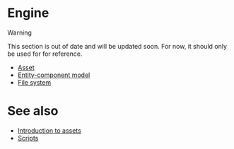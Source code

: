 # Engine

>[!Warning]
>This section is out of date and will be updated soon. For now, it should only be used for for reference.

- [Asset](assets/index.md)
- [Entity-component model](entity-component-model/index.md)
- [File system](file-system.md)

# See also

- [Introduction to assets](../game-studio/assets.md)
- [Scripts](../scripts/index.md)

